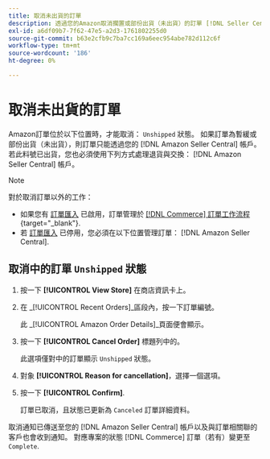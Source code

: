 ```yaml
---
title: 取消未出貨的訂單
description: 透過您的Amazon取消擱置或部份出貨（未出貨）的訂單 [!DNL Seller Central] 帳戶。
exl-id: a6df09b7-7f62-47e5-a2d3-1761802255d0
source-git-commit: b63e2cfb9c7ba7cc169a6eec954abe782d112c6f
workflow-type: tm+mt
source-wordcount: '186'
ht-degree: 0%

---
```


# 取消未出貨的訂單

Amazon訂單位於以下位置時，才能取消： `Unshipped` 狀態。 如果訂單為暫緩或部份出貨（未出貨），則訂單只能透過您的 [!DNL Amazon Seller Central] 帳戶。 若此料號已出貨，您也必須使用下列方式處理退貨與交換： [!DNL Amazon Seller Central] 帳戶。

>[!NOTE]
>
>對於取消訂單以外的工作：
>
>- 如果您有 [訂單匯入](./order-settings.md) 已啟用，訂單管理於 [[!DNL Commerce] 訂單工作流程](https://docs.magento.com/user-guide/sales/orders.html){target="_blank"}.
>- 若 [訂單匯入](./order-settings.md) 已停用，您必須在以下位置管理訂單： [!DNL Amazon Seller Central].


## 取消中的訂單 `Unshipped` 狀態

1. 按一下 **[!UICONTROL View Store]** 在商店資訊卡上。

1. 在 _[!UICONTROL Recent Orders]_區段內，按一下訂單編號。

   此 _[!UICONTROL Amazon Order Details]_頁面便會顯示。

1. 按一下 **[!UICONTROL Cancel Order]** 標題列中的。

   此選項僅對中的訂單顯示 `Unshipped` 狀態。

1. 對象 **[!UICONTROL Reason for cancellation]**，選擇一個選項。

1. 按一下 **[!UICONTROL Confirm]**.

   訂單已取消，且狀態已更新為 `Canceled` 訂單詳細資料。

取消通知已傳送至您的 [!DNL Amazon Seller Central] 帳戶以及與訂單相關聯的客戶也會收到通知。 對應專案的狀態 [!DNL Commerce] 訂單（若有）變更至 `Complete`.
